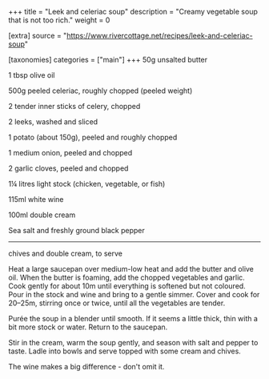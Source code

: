 +++
title = "Leek and celeriac soup"
description = "Creamy vegetable soup that is not too rich."
weight = 0

[extra]
source = "https://www.rivercottage.net/recipes/leek-and-celeriac-soup"

[taxonomies]
categories = ["main"]
+++
50g unsalted butter

1 tbsp olive oil

500g peeled celeriac, roughly chopped (peeled weight)

2 tender inner sticks of celery, chopped

2 leeks, washed and sliced

1 potato (about 150g), peeled and roughly chopped

1 medium onion, peeled and chopped

2 garlic cloves, peeled and chopped

1¼ litres light stock (chicken, vegetable, or fish)

115ml white wine

100ml double cream

Sea salt and freshly ground black pepper

<hr>

chives and double cream, to serve
<!-- sep -->
Heat a large saucepan over medium-low heat and add the butter and olive oil.
When the butter is foaming, add the chopped vegetables and garlic.
Cook gently for about 10m until everything is softened but not coloured.
Pour in the stock and wine and bring to a gentle simmer.
Cover and cook for 20–25m, stirring once or twice, until all the vegetables are tender.

Purée the soup in a blender until smooth.
If it seems a little thick, thin with a bit more stock or water.
Return to the saucepan.

Stir in the cream, warm the soup gently, and season with salt and pepper to taste.
Ladle into bowls and serve topped with some cream and chives.
<!-- sep -->
The wine makes a big difference - don't omit it.
